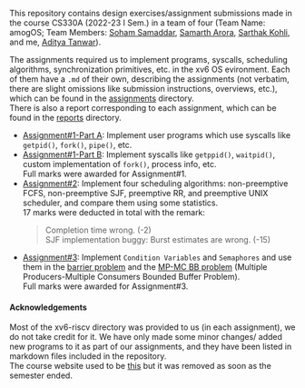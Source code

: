 This repository contains design exercises/assignment submissions made in the course CS330A (2022-23 I Sem.) in a team of four (Team Name: amogOS; Team Members: [Soham Samaddar](https://github.com/CrypthiccCrypto), [Samarth Arora](https://github.com/Samadeol), [Sarthak Kohli](https://github.com/SARTHAK811), and me, [Aditya Tanwar](https://github.com/cliche-niche)).
<br>

The assignments required us to implement programs, syscalls, scheduling algorithms, synchronization primitives, etc. in the xv6 OS evironment. Each of them have a `.md` of their own, describing the assignments (not verbatim, there are slight omissions like submission instructions, overviews, etc.), which can be found in the [assignments](./Assignments/) directory.<br>
There is also a report corresponding to each assignment, which can be found in the [reports](./Reports/) directory.

+ [Assignment#1-Part A](./Assignments/A1-A.md): Implement user programs which use syscalls like `getpid()`, `fork()`, `pipe()`, etc.
+ [Assignment#1-Part B](./Assignments/A1-B.md): Implement syscalls like `getppid()`, `waitpid()`, custom implementation of `fork()`, process info, etc. <br> Full marks were awarded for Assignment#1.
+ [Assignment#2](./Assignments/A2.md): Implement four scheduling algorithms: non-preemptive FCFS, non-preemptive SJF, preemptive RR, and preemptive UNIX scheduler, and compare them using some statistics. <br> 17 marks were deducted in total with the remark:
  > Completion time wrong. (-2) <br>
  > SJF implementation buggy: Burst estimates are wrong. (-15)
+ [Assignment#3](./Assignments/A3.md): Implement `Condition Variables` and `Semaphores` and use them in the [barrier problem](https://en.wikipedia.org/wiki/Barrier_(computer_science)) and the [MP-MC BB problem](https://en.wikipedia.org/wiki/Producer%E2%80%93consumer_problem) (Multiple Producers-Multiple Consumers Bounded Buffer Problem). <br> Full marks were awarded for Assignment#3.


#### Acknowledgements
Most of the xv6-riscv directory was provided to us (in each assignment), we do not take credit for it. We have only made some minor changes/ added new programs to it as part of our assignments, and they have been listed in markdown files included in the repository.<br>
The course website used to be [this](https://www.cse.iitk.ac.in/users/mainakc/2022Autumn/lectures330.html/) but it was removed as soon as the semester ended.